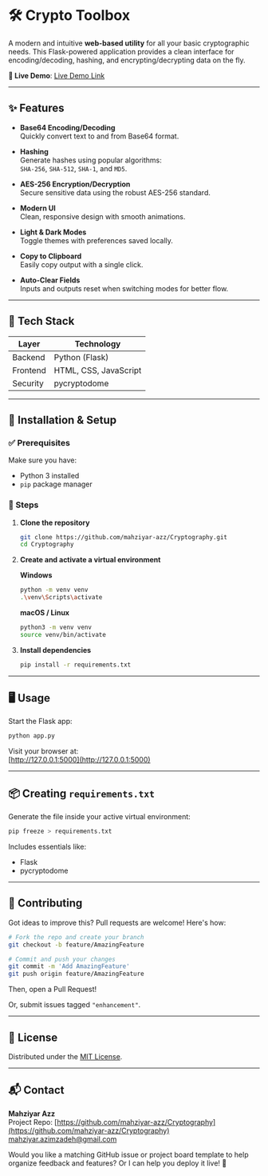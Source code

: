 # 🛠️ Crypto Toolbox

A modern and intuitive **web-based utility** for all your basic cryptographic needs. This Flask-powered application provides a clean interface for encoding/decoding, hashing, and encrypting/decrypting data on the fly.

**🔗 Live Demo**: [Live Demo Link](#) <!-- Update this when deployed -->

---

## ✨ Features

- **Base64 Encoding/Decoding**  
  Quickly convert text to and from Base64 format.

- **Hashing**  
  Generate hashes using popular algorithms:  
  `SHA-256`, `SHA-512`, `SHA-1`, and `MD5`.

- **AES-256 Encryption/Decryption**  
  Secure sensitive data using the robust AES-256 standard.

- **Modern UI**  
  Clean, responsive design with smooth animations.

- **Light & Dark Modes**  
  Toggle themes with preferences saved locally.

- **Copy to Clipboard**  
  Easily copy output with a single click.

- **Auto-Clear Fields**  
  Inputs and outputs reset when switching modes for better flow.

---

## 🧰 Tech Stack

| Layer     | Technology         |
|-----------|--------------------|
| Backend   | Python (Flask)     |
| Frontend  | HTML, CSS, JavaScript |
| Security  | pycryptodome       |

---

## 🧪 Installation & Setup

### ✅ Prerequisites
Make sure you have:
- Python 3 installed  
- `pip` package manager  

### 🚀 Steps

1. **Clone the repository**
   ```bash
   git clone https://github.com/mahziyar-azz/Cryptography.git
   cd Cryptography
   ```

2. **Create and activate a virtual environment**

   **Windows**
   ```bash
   python -m venv venv
   .\venv\Scripts\activate
   ```

   **macOS / Linux**
   ```bash
   python3 -m venv venv
   source venv/bin/activate
   ```

3. **Install dependencies**
   ```bash
   pip install -r requirements.txt
   ```

---

## 🖥️ Usage

Start the Flask app:

```bash
python app.py
```

Visit your browser at:  
[http://127.0.0.1:5000](http://127.0.0.1:5000)

---

## 📦 Creating `requirements.txt`

Generate the file inside your active virtual environment:
```bash
pip freeze > requirements.txt
```

Includes essentials like:
- Flask  
- pycryptodome  

---

## 🤝 Contributing

Got ideas to improve this? Pull requests are welcome! Here's how:

```bash
# Fork the repo and create your branch
git checkout -b feature/AmazingFeature

# Commit and push your changes
git commit -m 'Add AmazingFeature'
git push origin feature/AmazingFeature
```

Then, open a Pull Request!

Or, submit issues tagged `"enhancement"`.

---

## 📄 License

Distributed under the [MIT License](LICENSE).

---

## 📬 Contact

**Mahziyar Azz**  
Project Repo: [https://github.com/mahziyar-azz/Cryptography](https://github.com/mahziyar-azz/Cryptography)  
mahziyar.azimzadeh@gmail.com


Would you like a matching GitHub issue or project board template to help organize feedback and features? Or I can help you deploy it live! 🚀